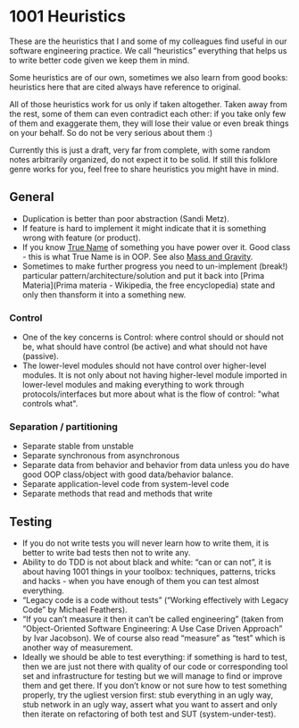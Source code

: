 # 1001 Heuristics

These are the heuristics that I and some of my colleagues find useful in our software engineering practice. We call “heuristics” everything that helps us to write better code given we keep them in mind.

Some heuristics are of our own, sometimes we also learn from good books: heuristics here that are cited always have reference to original.

All of those heuristics work for us only if taken altogether. Taken away from the rest, some of them can even contradict each other: if you take only few of them and exaggerate them, they will lose their value or even break things on your behalf. So do not be very serious about them :) 

Currently this is just a draft, very far from complete, with some random notes arbitrarily organized, do not expect it to be solid. If still this folklore genre works for you, feel free to share heuristics you might have in mind.

## General

- Duplication is better than poor abstraction (Sandi Metz).
- If feature is hard to implement it might indicate that it is something wrong with feature (or product).
- If you know [True Name](https://en.wikipedia.org/wiki/True_name) of something you have power over it. Good class - this is what True Name is in OOP. See also [Mass and Gravity](http://www.carlopescio.com/2008/12/notes-on-software-design-chapter-2-mass.html).
- Sometimes to make further progress you need to un-implement (break!) particular pattern/architecture/solution and put it back into [Prima Materia](Prima materia - Wikipedia, the free encyclopedia) state and only then thansform it into a something new.

### Control

- One of the key concerns is Control: where control should or should not be, what should have control (be active) and what should not have (passive).
- The lower-level modules should not have control over higher-level modules. It is not only about not having higher-level module imported in lower-level modules and making everything to work through protocols/interfaces but more about what is the flow of control: "what controls what".

### Separation / partitioning

- Separate stable from unstable
- Separate synchronous from asynchronous
- Separate data from behavior and behavior from data unless you do have good OOP class/object with good data/behavior balance.
- Separate application-level code from system-level code
- Separate methods that read and methods that write

## Testing

- If you do not write tests you will never learn how to write them, it is better to write bad tests then not to write any.
- Ability to do TDD is not about black and white: “can or can not”, it is about having 1001 things in your toolbox: techniques, patterns, tricks and hacks - when you have enough of them you can test almost everything.
- “Legacy code is a code without tests” (“Working effectively with Legacy Code” by Michael Feathers).
- “If you can’t measure it then it can’t be called engineering” (taken from “Object-Oriented Software Engineering: A Use Case Driven Approach” by Ivar Jacobson). We of course also read “measure” as “test” which is another way of measurement.
- Ideally we should be able to test everything: if something is hard to test, then we are just not there with quality of our code or corresponding tool set and infrastructure for testing but we will manage to find or improve them and get there.
If you don’t know or not sure how to test something properly, try the ugliest version first: stub everything in an ugly way, stub network in an ugly way, assert what you want to assert and only then iterate on refactoring of both test and SUT (system-under-test).
